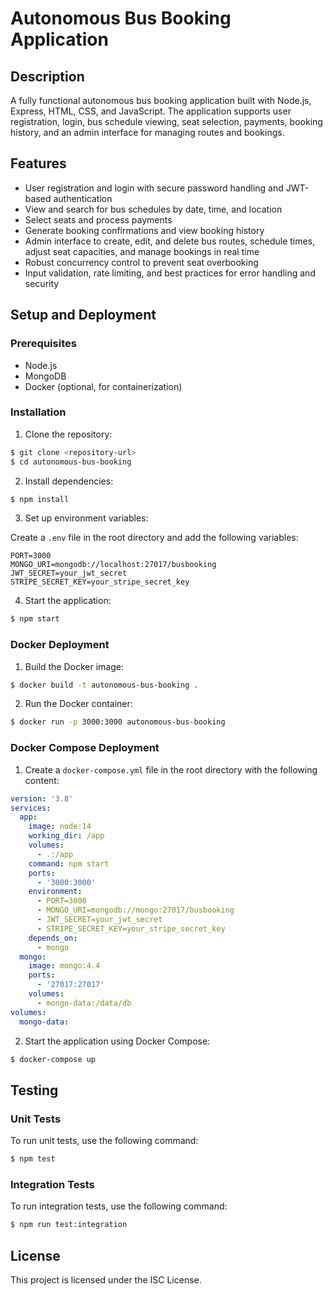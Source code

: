 # Autonomous Bus Booking Application

## Description

A fully functional autonomous bus booking application built with Node.js, Express, HTML, CSS, and JavaScript. The application supports user registration, login, bus schedule viewing, seat selection, payments, booking history, and an admin interface for managing routes and bookings.

## Features

- User registration and login with secure password handling and JWT-based authentication
- View and search for bus schedules by date, time, and location
- Select seats and process payments
- Generate booking confirmations and view booking history
- Admin interface to create, edit, and delete bus routes, schedule times, adjust seat capacities, and manage bookings in real time
- Robust concurrency control to prevent seat overbooking
- Input validation, rate limiting, and best practices for error handling and security

## Setup and Deployment

### Prerequisites

- Node.js
- MongoDB
- Docker (optional, for containerization)

### Installation

1. Clone the repository:

```bash
$ git clone <repository-url>
$ cd autonomous-bus-booking
```

2. Install dependencies:

```bash
$ npm install
```

3. Set up environment variables:

Create a `.env` file in the root directory and add the following variables:

```
PORT=3000
MONGO_URI=mongodb://localhost:27017/busbooking
JWT_SECRET=your_jwt_secret
STRIPE_SECRET_KEY=your_stripe_secret_key
```

4. Start the application:

```bash
$ npm start
```

### Docker Deployment

1. Build the Docker image:

```bash
$ docker build -t autonomous-bus-booking .
```

2. Run the Docker container:

```bash
$ docker run -p 3000:3000 autonomous-bus-booking
```

### Docker Compose Deployment

1. Create a `docker-compose.yml` file in the root directory with the following content:

```yaml
version: '3.8'
services:
  app:
    image: node:14
    working_dir: /app
    volumes:
      - .:/app
    command: npm start
    ports:
      - '3000:3000'
    environment:
      - PORT=3000
      - MONGO_URI=mongodb://mongo:27017/busbooking
      - JWT_SECRET=your_jwt_secret
      - STRIPE_SECRET_KEY=your_stripe_secret_key
    depends_on:
      - mongo
  mongo:
    image: mongo:4.4
    ports:
      - '27017:27017'
    volumes:
      - mongo-data:/data/db
volumes:
  mongo-data:
```

2. Start the application using Docker Compose:

```bash
$ docker-compose up
```

## Testing

### Unit Tests

To run unit tests, use the following command:

```bash
$ npm test
```

### Integration Tests

To run integration tests, use the following command:

```bash
$ npm run test:integration
```

## License

This project is licensed under the ISC License.

